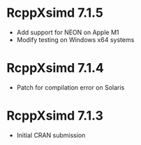 # RcppXsimd 7.1.5

- Add support for NEON on Apple M1
- Modify testing on Windows x64 systems

# RcppXsimd 7.1.4

- Patch for compilation error on Solaris

# RcppXsimd 7.1.3

- Initial CRAN submission
